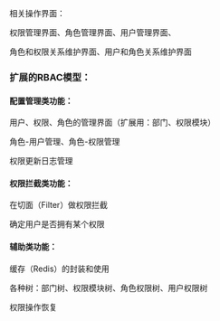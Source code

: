 相关操作界面：

权限管理界面、角色管理界面、用户管理界面、

角色和权限关系维护界面、用户和角色关系维护界面

### 扩展的RBAC模型：

#### 配置管理类功能：

用户、权限、角色的管理界面（扩展用：部门、权限模块）

角色-用户管理、角色-权限管理

权限更新日志管理

#### 权限拦截类功能：

在切面（Filter）做权限拦截

确定用户是否拥有某个权限

#### 辅助类功能：

缓存（Redis）的封装和使用

各种树：部门树、权限模块树、角色权限树、用户权限树

权限操作恢复



